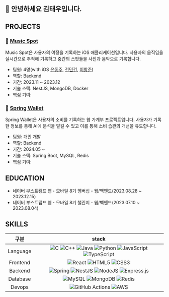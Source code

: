 ## 👋 안녕하세요 김태우입니다.
## PROJECTS
### 🎵 [Music Spot](https://github.com/boostcampwm2023/iOS01-MusicSpot)
Music Spot은 사용자의 여정을 기록하는 iOS 애플리케이션입니다.
사용자의 움직임을 실시간으로 추적해 기록하고 중간의 스팟들을 사진과 음악으로 기록합니다.

- 팀원: 4명(with iOS [윤동주](https://github.com/yoondj98), [전민건](https://github.com/PushedGun), [이창준](https://github.com/SwiftyJunnos))
- 역할: Backend
- 기간: 2023.11 ~ 2023.12
- 기술 스택: NestJS, MongoDB, Docker
- 핵심 기여:

### 📝 [Spring Wallet](https://github.com/twoo1999/SpringWallet)
Spring Wallet은 사용자의 소비를 기록하는 웹 가계부 프로젝트입니다.
사용자가 기록한 정보를 통해 AI에 분석을 맡길 수 있고 이를 통해 소비 습관의 개선을 유도합니다.

- 팀원: 개인 개발
- 역할: Backend
- 기간: 2024.05 ~ 
- 기술 스택: Spring Boot, MySQL, Redis
- 핵심 기여:


## EDUCATION
- 네이버 부스트캠프 웹・모바일 8기 멤버십 - 웹/백엔드(2023.08.28 ~ 2023.12.15)
- 네이버 부스트캠프 웹・모바일 8기 챌린지 - 웹/백엔드(2023.07.10 ~ 2023.08.04)

## SKILLS
| 구분 | stack |
| :-: | :-: |
| Language | ![C](https://img.shields.io/badge/c-%2300599C.svg?style=for-the-badge&logo=c&logoColor=white) ![C++](https://img.shields.io/badge/c++-%2300599C.svg?style=for-the-badge&logo=c%2B%2B&logoColor=white) ![Java](https://img.shields.io/badge/java-%23ED8B00.svg?style=for-the-badge&logo=openjdk&logoColor=white) ![Python](https://img.shields.io/badge/python-3670A0?style=for-the-badge&logo=python&logoColor=ffdd54) ![JavaScript](https://img.shields.io/badge/javascript-%23323330.svg?style=for-the-badge&logo=javascript&logoColor=%23F7DF1E) ![TypeScript](https://img.shields.io/badge/typescript-%23007ACC.svg?style=for-the-badge&logo=typescript&logoColor=white) |
|Frontend |	![React](https://img.shields.io/badge/react-%2320232a.svg?style=for-the-badge&logo=react&logoColor=%2361DAFB) ![HTML5](https://img.shields.io/badge/html5-%23E34F26.svg?style=for-the-badge&logo=html5&logoColor=white) ![CSS3](https://img.shields.io/badge/css3-%231572B6.svg?style=for-the-badge&logo=css3&logoColor=white) |
|Backend | ![Spring](https://img.shields.io/badge/spring-%236DB33F.svg?style=for-the-badge&logo=spring&logoColor=white) ![NestJS](https://img.shields.io/badge/nestjs-%23E0234E.svg?style=for-the-badge&logo=nestjs&logoColor=white) ![NodeJS](https://img.shields.io/badge/node.js-6DA55F?style=for-the-badge&logo=node.js&logoColor=white) ![Express.js](https://img.shields.io/badge/express.js-%23404d59.svg?style=for-the-badge&logo=express&logoColor=%2361DAFB) |
|Database | 	![MySQL](https://img.shields.io/badge/mysql-4479A1.svg?style=for-the-badge&logo=mysql&logoColor=white) ![MongoDB](https://img.shields.io/badge/MongoDB-%234ea94b.svg?style=for-the-badge&logo=mongodb&logoColor=white) ![Redis](https://img.shields.io/badge/redis-%23DD0031.svg?style=for-the-badge&logo=redis&logoColor=white) |
|Devops | ![GitHub Actions](https://img.shields.io/badge/github%20actions-%232671E5.svg?style=for-the-badge&logo=githubactions&logoColor=white)	![AWS](https://img.shields.io/badge/AWS-%23FF9900.svg?style=for-the-badge&logo=amazon-aws&logoColor=white)
